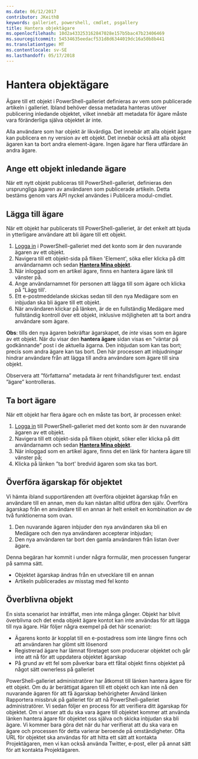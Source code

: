 ```yaml
---
ms.date: 06/12/2017
contributor: JKeithB
keywords: galleriet, powershell, cmdlet, psgallery
title: Hantera objektägare
ms.openlocfilehash: 10d2a433253162847028e157b5bac47b23406469
ms.sourcegitcommit: 54534635eedacf531d8d6344019dc16a50b8b441
ms.translationtype: MT
ms.contentlocale: sv-SE
ms.lasthandoff: 05/17/2018
---
```

# <a name="managing-item-owners"></a>Hantera objektägare

Ägare till ett objekt i PowerShell-galleriet definieras av vem som publicerade artikeln i galleriet.
Ibland behöver dessa metadata hanteras utöver publicering inledande objektet, vilket innebär att metadata för ägare måste vara föränderliga själva objektet är inte.

Alla användare som har objekt är likvärdiga.
Det innebär att alla objekt ägare kan publicera en ny version av ett objekt. Det innebär också att alla objekt ägaren kan ta bort andra element-ägare.
Ingen ägare har flera utfärdare än andra ägare.

## <a name="setting-an-items-initial-owner"></a>Ange ett objekt inledande ägare

När ett nytt objekt publiceras till PowerShell-galleriet, definieras den ursprungliga ägaren av användaren som publicerade artikeln. Detta bestäms genom vars API nyckel användes i Publicera modul-cmdlet.

## <a name="adding-owners"></a>Lägga till ägare

När ett objekt har publicerats till PowerShell-galleriet, är det enkelt att bjuda in ytterligare användare att bli ägare till ett objekt.

1. [Logga in](https://powershellgallery.com/users/account/LogOn) i PowerShell-galleriet med det konto som är den nuvarande ägaren av ett objekt.
2. Navigera till ett objekt-sida på fliken 'Element', söka eller klicka på ditt användarnamn och sedan [ **Hantera Mina objekt**](https://www.powershellgallery.com/account/Packages).
3. När inloggad som en artikel ägare, finns en hantera ägare länk till vänster på.
4. Ange användarnamnet för personen att lägga till som ägare och klicka på ”Lägg till'.
5. Ett e-postmeddelande skickas sedan till den nya Medägare som en inbjudan ska bli ägare till ett objekt.
6. När användaren klickar på länken, är de en fullständig Medägare med fullständig kontroll över ett objekt, inklusive möjligheten att ta bort andra användare som ägare.

**Obs**: tills den nya ägaren bekräftar ägarskapet, de *inte* visas som en ägare av ett objekt.
När du visar den **hantera ägare** sidan visas en ”väntar på godkännande” post i de aktuella ägarna.
Den inbjudan som kan tas bort; precis som andra ägare kan tas bort.
Den här processen att inbjudningar hindrar användare från att lägga till andra användare som ägare till sina objekt.

Observera att ”författarna” metadata är rent frihandsfigurer text. endast ”ägare” kontrolleras.


## <a name="removing-owners"></a>Ta bort ägare

När ett objekt har flera ägare och en måste tas bort, är processen enkel:

1. [Logga in](https://powershellgallery.com/users/account/LogOn) till PowerShell-galleriet med det konto som är den nuvarande ägaren av ett objekt.
2. Navigera till ett objekt-sida på fliken objekt, söker eller klicka på ditt användarnamn och sedan [ **Hantera Mina objekt**](https://www.powershellgallery.com/account/Packages).
3. När inloggad som en artikel ägare, finns det en länk för hantera ägare till vänster på;
4. Klicka på länken ”ta bort' bredvid ägaren som ska tas bort.



## <a name="transferring-item-ownership"></a>Överföra ägarskap för objektet

Vi hämta ibland supportärenden att överföra objektet ägarskap från en användare till en annan, men du kan nästan alltid utföra den själv.
Överföra ägarskap från en användare till en annan är helt enkelt en kombination av de två funktionerna som ovan.

1. Den nuvarande ägaren inbjuder den nya användaren ska bli en Medägare och den nya användaren accepterar inbjudan;
2. Den nya användaren tar bort den gamla användaren från listan över ägare.

Denna begäran har kommit i under några formulär, men processen fungerar på samma sätt.

- Objektet ägarskap ändras från en utvecklare till en annan
- Artikeln publicerades av misstag med fel konto


## <a name="orphaned-items"></a>Överblivna objekt

En sista scenariot har inträffat, men inte många gånger.
Objekt har blivit överblivna och det enda objekt ägare kontot kan inte användas för att lägga till nya ägare.
Här följer några exempel på det här scenariot:

- Ägarens konto är kopplat till en e-postadress som inte längre finns och att användaren har glömt sitt lösenord
- Registrerad ägare har lämnat företaget som producerar objektet och går inte att nå för att uppdatera objektet ägarskap
- På grund av ett fel som påverkar bara ett fåtal objekt finns objektet på något sätt ownerless på galleriet

PowerShell-galleriet administratörer har åtkomst till länken hantera ägare för ett objekt.
Om du är berättigat ägaren till ett objekt och kan inte nå den nuvarande ägaren för att få ägarskap behörigheter Använd länken Rapportera missbruk på galleriet för att nå PowerShell-galleriet administratörer.
Vi sedan följer en process för att verifiera ditt ägarskap för objektet.
Om vi anser att du ska vara ägare till objektet kommer att använda länken hantera ägare för objektet oss själva och skicka inbjudan ska bli ägare.
Vi kommer bara göra det när du har verifierat att du ska vara en ägare och processen för detta varierar beroende på omständigheter.
Ofta URL för objektet ska användas för att hitta ett sätt att kontakta Projektägaren, men vi kan också använda Twitter, e-post, eller på annat sätt för att kontakta Projektägaren.